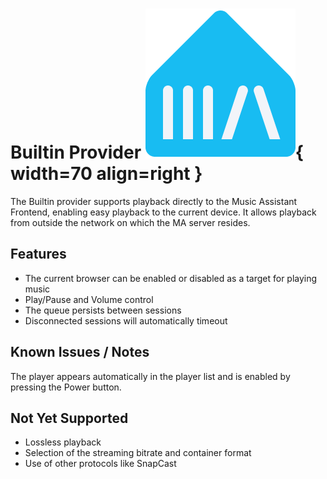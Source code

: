 # Builtin Provider  ![Preview image](../assets/icon.png){ width=70 align=right }

The Builtin provider supports playback directly to the Music Assistant Frontend, enabling easy playback to the current device. It allows playback from outside the network on which the MA server resides. 

## Features

- The current browser can be enabled or disabled as a target for playing music
- Play/Pause and Volume control
- The queue persists between sessions
- Disconnected sessions will automatically timeout

## Known Issues / Notes

The player appears automatically in the player list and is enabled by pressing the Power button.

## Not Yet Supported

- Lossless playback
- Selection of the streaming bitrate and container format
- Use of other protocols like SnapCast
